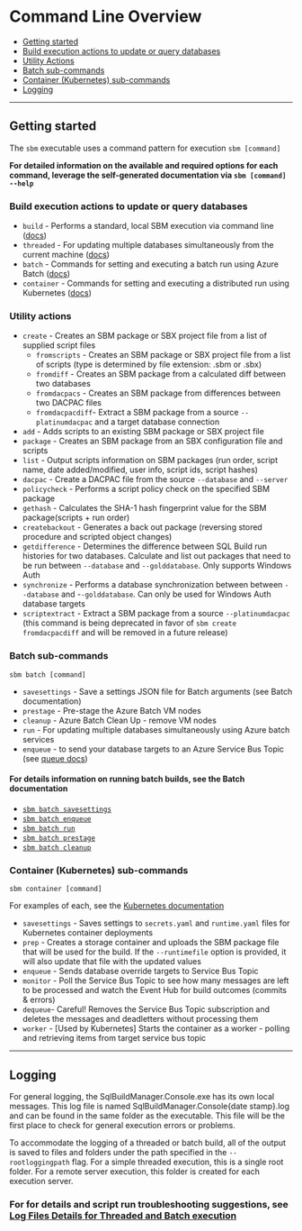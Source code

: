 
# Command Line Overview

- [Getting started](#getting-started)
- [Build execution actions to update or query databases](#build-execution-actions-to-update-or-query-databases)
- [Utility Actions](#utility-actions)
- [Batch sub-commands](#batch-sub-commands)
- [Container (Kubernetes) sub-commands](#container-kubernetes-sub-commands)
- [Logging](#logging)

----

## Getting started

The `sbm` executable uses a command pattern for execution `sbm [command]`

**For detailed information on the available and required options for each command, leverage the self-generated documentation via `sbm [command] --help`**

### Build execution actions to update or query databases

- `build` - Performs a standard, local SBM execution via command line ([docs](local_build.md))
- `threaded` - For updating multiple databases simultaneously from the current machine ([docs](threaded_build.md))
- `batch` - Commands for setting and executing a batch run using Azure Batch ([docs](azure_batch.md))
- `container` - Commands for setting and executing a distributed run using Kubernetes ([docs](kubernetes.md))

### Utility actions

- `create` - Creates an SBM package or SBX project file from a list of supplied script files
  - `fromscripts` - Creates an SBM package or SBX project file from a list of scripts (type is determined by file extension: .sbm or .sbx)
  - `fromdiff` - Creates an SBM package from a calculated diff between two databases
  - `fromdacpacs` - Creates an SBM package from differences between two DACPAC files
  - `fromdacpacdiff`- Extract a SBM package from a source `--platinumdacpac` and a target database connection
- `add` - Adds scripts to an existing SBM package or SBX project file
- `package` - Creates an SBM package from an SBX configuration file and scripts
- `list` - Output scripts information on SBM packages (run order, script name, date added/modified, user info, script ids, script hashes)
- `dacpac` - Create a DACPAC file from the source `--database` and `--server`
- `policycheck` - Performs a script policy check on the specified SBM package
- `gethash` - Calculates the SHA-1 hash fingerprint value for the SBM package(scripts + run order)
- `createbackout` - Generates a back out package (reversing stored procedure and scripted object changes)
- `getdifference` - Determines the difference between SQL Build run histories for two databases. Calculate and list out packages that need to be run between `--database` and `--golddatabase`. Only supports Windows Auth
- `synchronize` - Performs a database synchronization between between `--database` and -`-golddatabase`. Can only be used for Windows Auth database targets
- `scriptextract` - Extract a SBM package from a source `--platinumdacpac` (this command is being deprecated in favor of `sbm create fromdacpacdiff` and will be removed in a future release)

### Batch sub-commands

`sbm batch [command]`

- `savesettings` - Save a settings JSON file for Batch arguments (see Batch documentation)
- `prestage` - Pre-stage the Azure Batch VM nodes
- `cleanup` - Azure Batch Clean Up - remove VM nodes
- `run` - For updating multiple databases simultaneously using Azure batch services
- `enqueue` - to send your database targets to an Azure Service Bus Topic (see [queue docs](override_options.md#service-bus-topic))

#### For details information on running batch builds, see the Batch documentation

- [`sbm batch savesettings`](azure_batch.md#settings-file)
- [`sbm batch enqueue`](azure_batch.md#2-queue-the-database-targets)
- [`sbm batch run`](azure_batch.md#3-execute-batch-build)
- [`sbm batch prestage`](azure_batch.md#1-pre-stage-the-azure-batch-pool-vms)
- [`sbm batch cleanup`](azure_batch.md#5-cleanup-post-build)

### Container (Kubernetes) sub-commands

`sbm container [command]`

For examples of each, see the [Kubernetes documentation](kubernetes.md)

- `savesettings` - Saves settings to `secrets.yaml` and `runtime.yaml` files for Kubernetes container deployments
- `prep` - Creates a storage container and uploads the SBM package file that will be used for the build. If the `--runtimefile` option is provided, it will also update that file with the updated values
- `enqueue` - Sends database override targets to Service Bus Topic
- `monitor` - Poll the Service Bus Topic to see how many messages are left to be processed and watch the Event Hub for build outcomes (commits & errors)
- `dequeue`- Careful! Removes the Service Bus Topic subscription and deletes the messages and deadletters without processing them
- `worker` - [Used by Kubernetes] Starts the container as a worker - polling and retrieving items from target service bus topic

----

## Logging

For general logging, the
SqlBuildManager.Console.exe has its own local messages. This log file is
named SqlBuildManager.Console{date stamp}.log and can be found in the same folder as
the executable. This file will be the first place to check for general
execution errors or problems.

To accommodate the logging of a threaded or batch build, all of the output is
saved to files and folders under the path specified in
the `--rootloggingpath` flag. For a simple threaded execution, this is a
single root folder. For a remote server execution, this folder is
created for each execution server.

### For for details and script run troubleshooting suggestions, see [Log Files Details for Threaded and Batch execution](threaded_and_batch_logs.md)